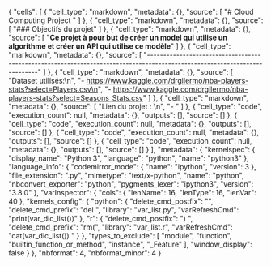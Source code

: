{
 "cells": [
  {
   "cell_type": "markdown",
   "metadata": {},
   "source": [
    "# Cloud Computing Project "
   ]
  },
  {
   "cell_type": "markdown",
   "metadata": {},
   "source": [
    "### Objectifs du projet"
   ]
  },
  {
   "cell_type": "markdown",
   "metadata": {},
   "source": [
    "**Ce projet à pour but de créer un model qui utilise un algorithme et créer un API qui utilise ce modèle**"
   ]
  },
  {
   "cell_type": "markdown",
   "metadata": {},
   "source": [
    "--------------------------------------------------------------------------------------------------------------------------"
   ]
  },
  {
   "cell_type": "markdown",
   "metadata": {},
   "source": [
    "Dataset utilisés:\n",
    "- https://www.kaggle.com/drgilermo/nba-players-stats?select=Players.csv\n",
    "- https://www.kaggle.com/drgilermo/nba-players-stats?select=Seasons_Stats.csv"
   ]
  },
  {
   "cell_type": "markdown",
   "metadata": {},
   "source": [
    "Lien du projet : \n",
    "- "
   ]
  },
  {
   "cell_type": "code",
   "execution_count": null,
   "metadata": {},
   "outputs": [],
   "source": []
  },
  {
   "cell_type": "code",
   "execution_count": null,
   "metadata": {},
   "outputs": [],
   "source": []
  },
  {
   "cell_type": "code",
   "execution_count": null,
   "metadata": {},
   "outputs": [],
   "source": []
  },
  {
   "cell_type": "code",
   "execution_count": null,
   "metadata": {},
   "outputs": [],
   "source": []
  }
 ],
 "metadata": {
  "kernelspec": {
   "display_name": "Python 3",
   "language": "python",
   "name": "python3"
  },
  "language_info": {
   "codemirror_mode": {
    "name": "ipython",
    "version": 3
   },
   "file_extension": ".py",
   "mimetype": "text/x-python",
   "name": "python",
   "nbconvert_exporter": "python",
   "pygments_lexer": "ipython3",
   "version": "3.8.0"
  },
  "varInspector": {
   "cols": {
    "lenName": 16,
    "lenType": 16,
    "lenVar": 40
   },
   "kernels_config": {
    "python": {
     "delete_cmd_postfix": "",
     "delete_cmd_prefix": "del ",
     "library": "var_list.py",
     "varRefreshCmd": "print(var_dic_list())"
    },
    "r": {
     "delete_cmd_postfix": ") ",
     "delete_cmd_prefix": "rm(",
     "library": "var_list.r",
     "varRefreshCmd": "cat(var_dic_list()) "
    }
   },
   "types_to_exclude": [
    "module",
    "function",
    "builtin_function_or_method",
    "instance",
    "_Feature"
   ],
   "window_display": false
  }
 },
 "nbformat": 4,
 "nbformat_minor": 4
}

